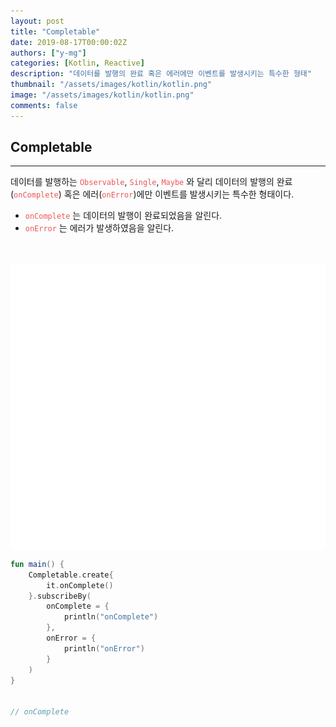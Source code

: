 ```yaml
---
layout: post
title: "Completable"
date: 2019-08-17T00:00:02Z
authors: ["y-mg"]
categories: [Kotlin, Reactive]
description: "데이터를 발행의 완료 혹은 에러에만 이벤트를 발생시키는 특수한 형태"
thumbnail: "/assets/images/kotlin/kotlin.png"
image: "/assets/images/kotlin/kotlin.png"
comments: false
---
```


## Completable
***
데이터를 발행하는 <code style="color: #eb5657;">Observable</code>, <code style="color: #eb5657;">Single</code>, <code style="color: #eb5657;">Maybe</code> 와 달리 데이터의 발행의 완료(<code style="color: #eb5657;">onComplete</code>) 혹은 에러(<code style="color: #eb5657;">onError</code>)에만 이벤트를 발생시키는 특수한 형태이다.
- <code style="color: #eb5657;">onComplete</code> 는 데이터의 발행이 완료되었음을 알린다.
- <code style="color: #eb5657;">onError</code> 는 에러가 발생하였음을 알린다.
<br/>
<br/>

<div style="
background-color: #ffffff;
background-image: url(/assets/images/kotlin/reactive/completable.png);
background-size: contain;
background-repeat: no-repeat;
background-position: center center;
">
<img src="/assets/images/kotlin/reactive/completable.png" style="visibility: hidden;" />
</div>

```kotlin
fun main() {
    Completable.create{
        it.onComplete()
    }.subscribeBy(
        onComplete = {
            println("onComplete")
        },
        onError = {
            println("onError")
        }
    )
}


// onComplete
```
